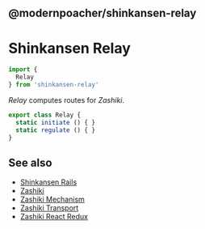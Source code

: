 ## @modernpoacher/shinkansen-relay

# Shinkansen Relay

```javascript
import {
  Relay
} from 'shinkansen-relay'
```

*Relay* computes routes for *Zashiki*.

```javascript
export class Relay {
  static initiate () { }
  static regulate () { }
}
```

## See also

- [Shinkansen Rails](https://github.com/modernpoacher/shinkansen-rails)
- [Zashiki](https://github.com/modernpoacher/zashiki)
- [Zashiki Mechanism](https://github.com/modernpoacher/zashiki-mechanism)
- [Zashiki Transport](https://github.com/modernpoacher/zashiki-transport)
- [Zashiki React Redux](https://github.com/modernpoacher/zashiki-react-redux)
